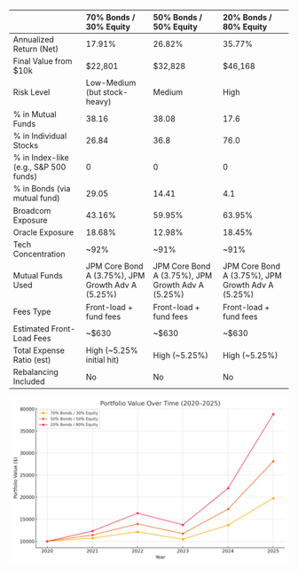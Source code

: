 
|                                       | 70% Bonds / 30% Equity                            | 50% Bonds / 50% Equity                            | 20% Bonds / 80% Equity                            |
|:--------------------------------------|:--------------------------------------------------|:--------------------------------------------------|:--------------------------------------------------|
| Annualized Return (Net)               | 17.91%                                            | 26.82%                                            | 35.77%                                            |
| Final Value from $10k                 | $22,801                                           | $32,828                                           | $46,168                                           |
| Risk Level                            | Low-Medium (but stock-heavy)                      | Medium                                            | High                                              |
| % in Mutual Funds                     | 38.16                                             | 38.08                                             | 17.6                                              |
| % in Individual Stocks                | 26.84                                             | 36.8                                              | 76.0                                              |
| % in Index-like (e.g., S&P 500 funds) | 0                                                 | 0                                                 | 0                                                 |
| % in Bonds (via mutual fund)          | 29.05                                             | 14.41                                             | 4.1                                               |
| Broadcom Exposure                     | 43.16%                                            | 59.95%                                            | 63.95%                                            |
| Oracle Exposure                       | 18.68%                                            | 12.98%                                            | 18.45%                                            |
| Tech Concentration                    | ~92%                                              | ~91%                                              | ~91%                                              |
| Mutual Funds Used                     | JPM Core Bond A (3.75%), JPM Growth Adv A (5.25%) | JPM Core Bond A (3.75%), JPM Growth Adv A (5.25%) | JPM Core Bond A (3.75%), JPM Growth Adv A (5.25%) |
| Fees Type                             | Front-load + fund fees                            | Front-load + fund fees                            | Front-load + fund fees                            |
| Estimated Front-Load Fees             | ~$630                                             | ~$630                                             | ~$630                                             |
| Total Expense Ratio (est)             | High (~5.25% initial hit)                         | High (~5.25%)                                     | High (~5.25%)                                     |
| Rebalancing Included                  | No                                                | No                                                | No                                                |


![](Download%20portfolio-comparison-transposed-2025-07-08.png)